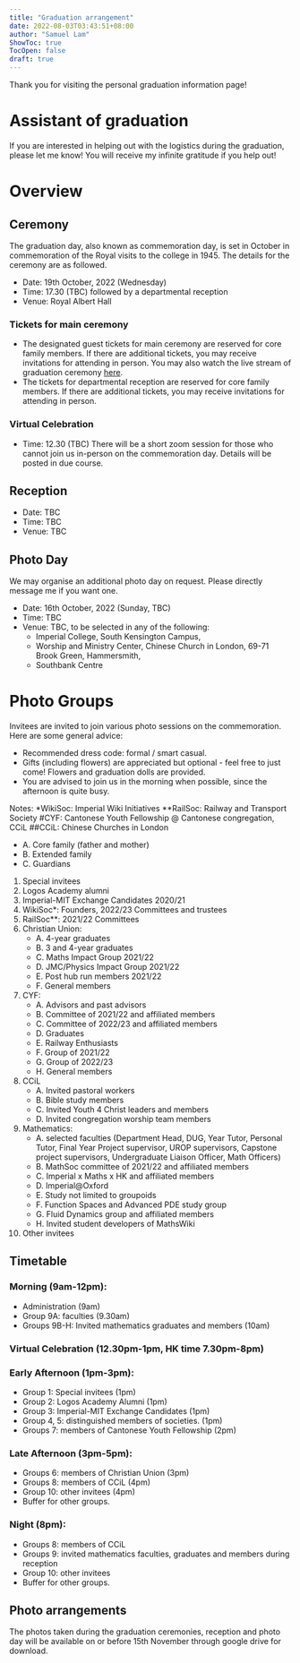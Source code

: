```yaml
---
title: "Graduation arrangement"
date: 2022-08-03T03:43:51+08:00
author: "Samuel Lam"
ShowToc: true
TocOpen: false
draft: true
---
```


Thank you for visiting the personal graduation information page! 

# Assistant of graduation
If you are interested in helping out with the logistics during the graduation, please let me know! You will receive my infinite gratitude if you help out!

# Overview
## Ceremony
The graduation day, also known as commemoration day, is set in October in commemoration of the Royal visits to the college in 1945. The details for the ceremony are as followed.

- Date: 19th October, 2022 (Wednesday)
- Time: 17.30 (TBC) followed by a departmental reception
- Venue: Royal Albert Hall

### Tickets for main ceremony
- The designated guest tickets for main ceremony are reserved for core family members. If there are additional tickets, you may receive invitations for attending in person. You may also watch the live stream of graduation ceremony [here](https://www.imperial.ac.uk/graduation/).
- The tickets for departmental reception are reserved for core family members. If there are additional tickets, you may receive invitations for attending in person.

### Virtual Celebration
- Time: 12.30 (TBC)
There will be a short zoom session for those who cannot join us in-person on the commemoration day. Details will be posted in due course.

## Reception
- Date: TBC
- Time: TBC
- Venue: TBC

## Photo Day
We may organise an additional photo day on request. Please directly message me if you want one.

- Date: 16th October, 2022 (Sunday, TBC)
- Time: TBC
- Venue: TBC, to be selected in any of the following:
    - Imperial College, South Kensington Campus,
    - Worship and Ministry Center, Chinese Church in London, 69-71 Brook Green, Hammersmith,
    - Southbank Centre

# Photo Groups
Invitees are invited to join various photo sessions on the commemoration. Here are some general advice:
- Recommended dress code: formal / smart casual.
- Gifts (including flowers) are appreciated but optional - feel free to just come! Flowers and graduation dolls are provided.
- You are advised to join us in the morning when possible, since the afternoon is quite busy.

Notes:
*WikiSoc: Imperial Wiki Initiatives
**RailSoc: Railway and Transport Society
#CYF: Cantonese Youth Fellowship @ Cantonese congregation, CCiL
##CCiL: Chinese Churches in London

- A. Core family (father and mother)
- B. Extended family
- C. Guardians

1. Special invitees
2. Logos Academy alumni
3. Imperial-MIT Exchange Candidates 2020/21
4. WikiSoc*: Founders, 2022/23 Committees and trustees
5. RailSoc**: 2021/22 Committees
6. Christian Union: 
    - A. 4-year graduates
    - B. 3 and 4-year graduates
    - C. Maths Impact Group 2021/22
    - D. JMC/Physics Impact Group 2021/22
    - E. Post hub run members 2021/22
    - F. General members
7. CYF: 
    - A. Advisors and past advisors
    - B. Committee of 2021/22 and affiliated members
    - C. Committee of 2022/23 and affiliated members
    - D. Graduates
    - E. Railway Enthusiasts
    - F. Group of 2021/22
    - G. Group of 2022/23
    - H. General members
8. CCiL
    - A. Invited pastoral workers
    - B. Bible study members
    - C. Invited Youth 4 Christ leaders and members
    - D. Invited congregation worship team members
9. Mathematics: 
    - A. selected faculties (Department Head, DUG, Year Tutor, Personal Tutor, Final Year Project supervisor, UROP supervisors, Capstone project supervisors, Undergraduate Liaison Officer, Math Officers)
    - B. MathSoc committee of 2021/22 and affiliated members
    - C. Imperial x Maths x HK and affiliated members
    - D. Imperial@Oxford
    - E. Study not limited to groupoids
    - F. Function Spaces and Advanced PDE study group
    - G. Fluid Dynamics group and affiliated members
    - H. Invited student developers of MathsWiki
10. Other invitees

## Timetable
### Morning (9am-12pm):
- Administration (9am)
- Group 9A: faculties (9.30am)
- Groups 9B-H: Invited mathematics graduates and members (10am)

### Virtual Celebration (12.30pm-1pm, HK time 7.30pm-8pm) 

### Early Afternoon (1pm-3pm):
- Group 1: Special invitees (1pm)
- Group 2: Logos Academy Alumni (1pm)
- Group 3: Imperial-MIT Exchange Candidates (1pm)
- Group 4, 5: distinguished members of societies. (1pm)
- Groups 7: members of Cantonese Youth Fellowship (2pm)

### Late Afternoon (3pm-5pm):
- Groups 6: members of Christian Union (3pm)
- Groups 8: members of CCiL (4pm)
- Group 10: other invitees (4pm)
- Buffer for other groups.

### Night (8pm):
- Groups 8: members of CCiL
- Groups 9: invited mathematics faculties, graduates and members during reception
- Group 10: other invitees
- Buffer for other groups.

## Photo arrangements
The photos taken during the graduation ceremonies, reception and photo day will be available on or before 15th November through google drive for download.

